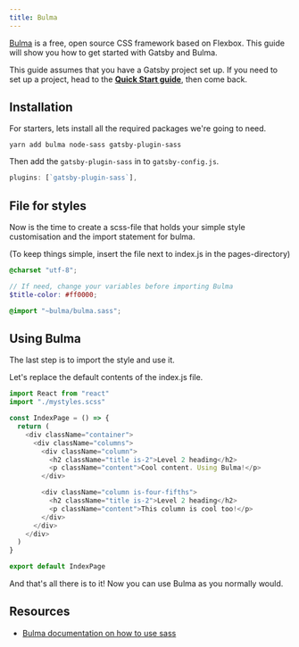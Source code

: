 ```yaml
---
title: Bulma
---
```


[Bulma](https://bulma.io) is a free, open source CSS framework based on Flexbox. This guide will show you how to get started with Gatsby and Bulma.

This guide assumes that you have a Gatsby project set up. If you need to set up a project, head to the [**Quick Start guide**](/docs/quick-start), then come back.

## Installation

For starters, lets install all the required packages we're going to need.

`yarn add bulma node-sass gatsby-plugin-sass`

Then add the `gatsby-plugin-sass` in to `gatsby-config.js`.

```javascript:title=gatsby-config.js
plugins: [`gatsby-plugin-sass`],
```

## File for styles

Now is the time to create a scss-file that holds your simple style customisation and the import statement for bulma.

(To keep things simple, insert the file next to index.js in the pages-directory)

```scss:title=mystyles.scss
@charset "utf-8";

// If need, change your variables before importing Bulma
$title-color: #ff0000;

@import "~bulma/bulma.sass";
```

## Using Bulma

The last step is to import the style and use it.

Let's replace the default contents of the index.js file.

```javascript:title=index.js
import React from "react"
import "./mystyles.scss"

const IndexPage = () => {
  return (
    <div className="container">
      <div className="columns">
        <div className="column">
          <h2 className="title is-2">Level 2 heading</h2>
          <p className="content">Cool content. Using Bulma!</p>
        </div>

        <div className="column is-four-fifths">
          <h2 className="title is-2">Level 2 heading</h2>
          <p className="content">This column is cool too!</p>
        </div>
      </div>
    </div>
  )
}

export default IndexPage
```

And that's all there is to it! Now you can use Bulma as you normally would.

## Resources

-   [Bulma documentation on how to use sass](https://bulma.io/documentation/customize/with-node-sass/)
